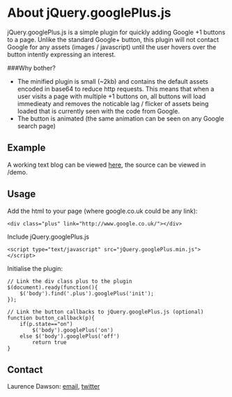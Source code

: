 # About jQuery.googlePlus.js

jQuery.googlePlus.js is a simple plugin for quickly adding Google +1 buttons to a page. Unlike the standard Google+ button, this plugin will not contact Google for any assets (images / javascript) until the user hovers over the button intently expressing an interest. 

###Why bother?

- The minified plugin is small (~2kb) and contains the default assets encoded in base64 to reduce http requests. This means that when a user visits a page with multiple +1 buttons on, all buttons will load immedieaty and removes the noticable lag / flicker of assets being loaded that is currently seen with the code from Google.
- The button is animated (the same animation can be seen on any Google search page)


## Example

A working text blog can be viewed [here](http://laurencedawson.github.com/jQuery.googlePlus.js/), the source can be viewed in /demo.

## Usage

Add the html to your page (where google.co.uk could be any link):

	<div class="plus" link="http://www.google.co.uk/"></div>

Include jQuery.googlePlus.js

	<script type="text/javascript" src="jQuery.googlePlus.min.js"></script>

Initialise the plugin:

    // Link the div class plus to the plugin
	$(document).ready(function(){
    	$('body').find('.plus').googlePlus('init');
    });
 
    // Link the button callbacks to jQuery.googlePlus.js (optional) 
    function button_callback(p){
		if(p.state=="on")
	    	$('body').googlePlus('on')
	  	else $('body').googlePlus('off')
	    	return true
	}

## Contact

Laurence Dawson: [email](mailto:contact@laurencedawson.com), [twitter](http://twitter.com/#!/loljdawson)